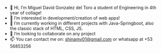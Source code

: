 - 👋 Hi, I’m  Miguel David Gonzalez del Toro a student of Engineering in 4th year of collage!
- 👀 I’m interested in development/creation of web apps!
- 🌱 I’m currently working in different projects with Java-Springboot, also the classic stack of HTML, CSS, JS.
- 💞️ I’m looking to collaborate on any project
- 📫 You can contact me on: shinamv01@gmail.com or whatsapp at +53 56853256

<!---
shinAC01/shinAC01 is a ✨ special ✨ repository because its `README.md` (this file) appears on your GitHub profile.
You can click the Preview link to take a look at your changes.
--->
